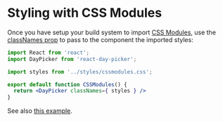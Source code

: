 # Styling with CSS Modules

Once you have setup your build system to import [CSS Modules](https://github.com/css-modules/css-modules), use the [classNames prop](DayPickerAPI.md#classnames) to pass to the component the imported styles:


```jsx
import React from 'react';
import DayPicker from 'react-day-picker';

import styles from '../styles/cssmodules.css';

export default function CSSModules() {
  return <DayPicker classNames={ styles } />
}
```

See also [this example](http://react-day-picker.js.org/examples/?cssModules).
